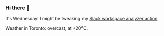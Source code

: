 ### Hi there :wave:

It's Wednesday! I might be tweaking my [Slack workspace analyzer action](https://github.com/bewuethr/slack-analyzer).

Weather in Toronto: overcast, at +20°C.
